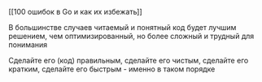 [[100 ошибок в Go и как их избежать]]

В большинстве случаев читаемый и понятный код будет лучшим решением, чем оптимизированный, но более сложный и трудный для понимания 

Сделайте его (код) правильным, сделайте его чистым, сделайте его кратким, сделайте его быстрым - именно в таком порядке 